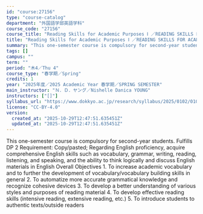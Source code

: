 ```yaml
---
id: "course:27156"
type: "course-catalog"
department: "外国語学部英語学科"
course_code: "27156"
course_title: "Reading Skills for Academic Purposes Ⅰ ／READING SKILLS FOR ACADEMIC PURPOSES Ⅰ"
title: "Reading Skills for Academic Purposes Ⅰ ／READING SKILLS FOR ACADEMIC PURPOSES Ⅰ"
summary: "This one-semester course is compulsory for second-year students. Fulfills DP 2 Requirement: Copy/pasted; Regarding Engli…"
tags: []
campus: ""
term: ""
period: "木4／Thu 4"
course_type: "春学期／Spring"
credits: 1
year: "2025年度／2025 Academic Year 春学期／SPRING SEMESTER"
main_instructor: "Ｎ．Ｄ．ヤング／Nishelle Danica YOUNG"
instructors: ["[]"]
syllabus_url: "https://www.dokkyo.ac.jp/research/syllabus/2025/0102/0102_27156_ja_JP.html"
license: "CC-BY-4.0"
version:
  created_at: "2025-10-29T12:47:51.635451Z"
  updated_at: "2025-10-29T12:47:51.635451Z"
---
```

This one-semester course is compulsory for second-year students. Fulfills DP 2 Requirement: Copy/pasted; Regarding English proficiency, acquire comprehensive English skills such as vocabulary, grammar, writing, reading, listening, and speaking, and the ability to think logically and discuss English materials in English Overall Objectives 1. To increase academic vocabulary and to further the development of vocabulary/vocabulary building skills in general 2. To automatize more accurate grammatical knowledge and recognize cohesive devices 3. To develop a better understanding of various styles and purposes of reading material 4. To develop effective reading skills (intensive reading, extensive reading, etc.) 5. To introduce students to authentic texts/outside readers
